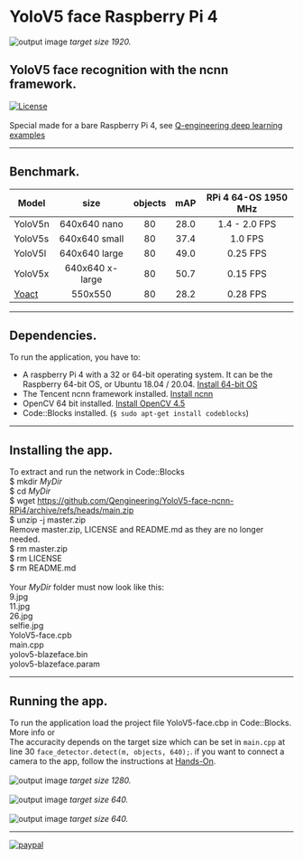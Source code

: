 # YoloV5 face Raspberry Pi 4
![output image]( https://qengineering.eu/github/Face_selfie_1920_out.webp )
_target size 1920._
## YoloV5 face recognition with the ncnn framework. <br/>
[![License](https://img.shields.io/badge/License-BSD%203--Clause-blue.svg)](https://opensource.org/licenses/BSD-3-Clause)<br/><br/>
Special made for a bare Raspberry Pi 4, see [Q-engineering deep learning examples](https://qengineering.eu/deep-learning-examples-on-raspberry-32-64-os.html)

------------

## Benchmark.
| Model  | size | objects | mAP |  RPi 4 64-OS 1950 MHz |
| ------------- | :-----:  | :-----:  | :-------------:  | :-------------: |
| YoloV5n | 640x640 nano| 80 | 28.0 | 1.4 - 2.0  FPS |
| YoloV5s | 640x640 small| 80 | 37.4 | 1.0 FPS | 
| YoloV5l | 640x640 large| 80 | 49.0 | 0.25 FPS | 
| YoloV5x | 640x640 x-large| 80 | 50.7 | 0.15 FPS |
| [Yoact](https://github.com/Qengineering/Yolact-ncnn-Raspberry-Pi-4) | 550x550 | 80 | 28.2 | 0.28 FPS |

------------

## Dependencies.
To run the application, you have to:
- A raspberry Pi 4 with a 32 or 64-bit operating system. It can be the Raspberry 64-bit OS, or Ubuntu 18.04 / 20.04. [Install 64-bit OS](https://qengineering.eu/install-raspberry-64-os.html) <br/>
- The Tencent ncnn framework installed. [Install ncnn](https://qengineering.eu/install-ncnn-on-raspberry-pi-4.html) <br/>
- OpenCV 64 bit installed. [Install OpenCV 4.5](https://qengineering.eu/install-opencv-4.5-on-raspberry-64-os.html) <br/>
- Code::Blocks installed. (```$ sudo apt-get install codeblocks```)

------------

## Installing the app.
To extract and run the network in Code::Blocks <br/>
$ mkdir *MyDir* <br/>
$ cd *MyDir* <br/>
$ wget https://github.com/Qengineering/YoloV5-face-ncnn-RPi4/archive/refs/heads/main.zip <br/>
$ unzip -j master.zip <br/>
Remove master.zip, LICENSE and README.md as they are no longer needed. <br/> 
$ rm master.zip <br/>
$ rm LICENSE <br/>
$ rm README.md <br/> <br/>
Your *MyDir* folder must now look like this: <br/> 
9.jpg <br/>
11.jpg <br/>
26.jpg <br/>
selfie.jpg <br/>
YoloV5-face.cpb <br/>
main.cpp <br/>
yolov5-blazeface.bin <br/>
yolov5-blazeface.param <br/>

------------

## Running the app.
To run the application load the project file YoloV5-face.cbp in Code::Blocks. More info or<br/> 
The accuracity depends on the target size which can be set in `main.cpp` at line 30 `face_detector.detect(m, objects, 640);`.
if you want to connect a camera to the app, follow the instructions at [Hands-On](https://qengineering.eu/deep-learning-examples-on-raspberry-32-64-os.html#HandsOn).<br/><br/>
![output image]( https://qengineering.eu/github/Face_selfie_1280_out.webp) 
_target size 1280._ <br><br>
![output image]( https://qengineering.eu/github/Face_selfie_640_out.webp) 
_target size 640._ <br><br>
![output image]( https://qengineering.eu/github/Face_26_out.jpg) 
_target size 640._ 

------------

[![paypal](https://qengineering.eu/images/TipJarSmall4.png)](https://www.paypal.com/cgi-bin/webscr?cmd=_s-xclick&hosted_button_id=CPZTM5BB3FCYL) 

